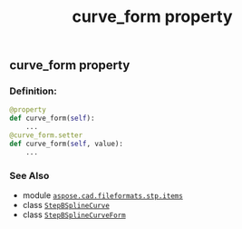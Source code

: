 ﻿---
title: curve_form property
second_title: Aspose.CAD for Python via .NET API References
description: 
type: docs
weight: 50
url: /aspose.cad.fileformats.stp.items/stepbsplinecurve/curve_form/
is_root: false
---

## curve_form property

### Definition:
```python
@property
def curve_form(self):
    ...
@curve_form.setter
def curve_form(self, value):
    ...
```

### See Also
* module [`aspose.cad.fileformats.stp.items`](../../)
* class [`StepBSplineCurve`](/cad/python-net/aspose.cad.fileformats.stp.items/stepbsplinecurve)
* class [`StepBSplineCurveForm`](/cad/python-net/aspose.cad.fileformats.stp.items/stepbsplinecurveform)
